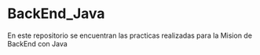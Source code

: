 # BackEnd_Java
En este repositorio se encuentran las practicas realizadas para la Mision de BackEnd con Java
